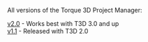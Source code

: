 All versions of the Torque 3D Project Manager:

[v2.0](http://mit.garagegames.com/T3DProjectManager-2-0.zip) - Works best with T3D 3.0 and up  
[v1.1](http://mit.garagegames.com/T3DProjectManager-1.1.zip) - Released with T3D 2.0  
